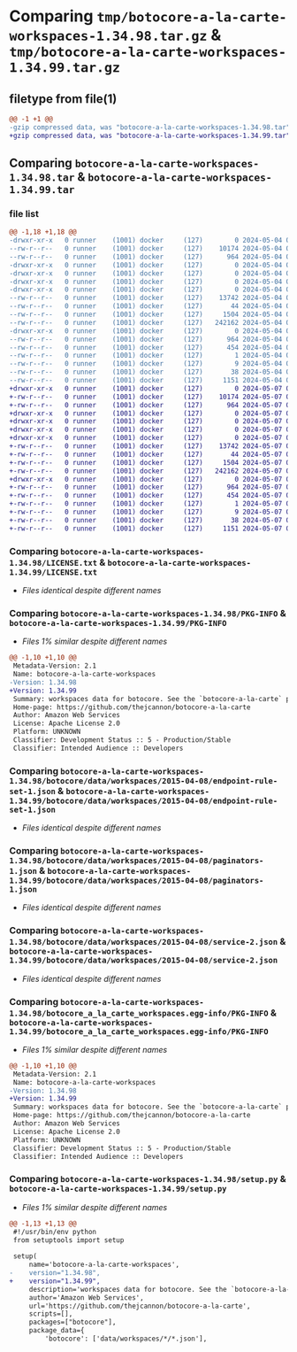 # Comparing `tmp/botocore-a-la-carte-workspaces-1.34.98.tar.gz` & `tmp/botocore-a-la-carte-workspaces-1.34.99.tar.gz`

## filetype from file(1)

```diff
@@ -1 +1 @@
-gzip compressed data, was "botocore-a-la-carte-workspaces-1.34.98.tar", last modified: Sat May  4 01:01:46 2024, max compression
+gzip compressed data, was "botocore-a-la-carte-workspaces-1.34.99.tar", last modified: Tue May  7 01:02:48 2024, max compression
```

## Comparing `botocore-a-la-carte-workspaces-1.34.98.tar` & `botocore-a-la-carte-workspaces-1.34.99.tar`

### file list

```diff
@@ -1,18 +1,18 @@
-drwxr-xr-x   0 runner    (1001) docker     (127)        0 2024-05-04 01:01:46.510313 botocore-a-la-carte-workspaces-1.34.98/
--rw-r--r--   0 runner    (1001) docker     (127)    10174 2024-05-04 01:01:46.000000 botocore-a-la-carte-workspaces-1.34.98/LICENSE.txt
--rw-r--r--   0 runner    (1001) docker     (127)      964 2024-05-04 01:01:46.510313 botocore-a-la-carte-workspaces-1.34.98/PKG-INFO
-drwxr-xr-x   0 runner    (1001) docker     (127)        0 2024-05-04 01:01:46.510313 botocore-a-la-carte-workspaces-1.34.98/botocore/
-drwxr-xr-x   0 runner    (1001) docker     (127)        0 2024-05-04 01:01:46.510313 botocore-a-la-carte-workspaces-1.34.98/botocore/data/
-drwxr-xr-x   0 runner    (1001) docker     (127)        0 2024-05-04 01:01:46.510313 botocore-a-la-carte-workspaces-1.34.98/botocore/data/workspaces/
-drwxr-xr-x   0 runner    (1001) docker     (127)        0 2024-05-04 01:01:46.510313 botocore-a-la-carte-workspaces-1.34.98/botocore/data/workspaces/2015-04-08/
--rw-r--r--   0 runner    (1001) docker     (127)    13742 2024-05-04 01:01:11.000000 botocore-a-la-carte-workspaces-1.34.98/botocore/data/workspaces/2015-04-08/endpoint-rule-set-1.json
--rw-r--r--   0 runner    (1001) docker     (127)       44 2024-05-04 01:01:11.000000 botocore-a-la-carte-workspaces-1.34.98/botocore/data/workspaces/2015-04-08/examples-1.json
--rw-r--r--   0 runner    (1001) docker     (127)     1504 2024-05-04 01:01:11.000000 botocore-a-la-carte-workspaces-1.34.98/botocore/data/workspaces/2015-04-08/paginators-1.json
--rw-r--r--   0 runner    (1001) docker     (127)   242162 2024-05-04 01:01:11.000000 botocore-a-la-carte-workspaces-1.34.98/botocore/data/workspaces/2015-04-08/service-2.json
-drwxr-xr-x   0 runner    (1001) docker     (127)        0 2024-05-04 01:01:46.510313 botocore-a-la-carte-workspaces-1.34.98/botocore_a_la_carte_workspaces.egg-info/
--rw-r--r--   0 runner    (1001) docker     (127)      964 2024-05-04 01:01:46.000000 botocore-a-la-carte-workspaces-1.34.98/botocore_a_la_carte_workspaces.egg-info/PKG-INFO
--rw-r--r--   0 runner    (1001) docker     (127)      454 2024-05-04 01:01:46.000000 botocore-a-la-carte-workspaces-1.34.98/botocore_a_la_carte_workspaces.egg-info/SOURCES.txt
--rw-r--r--   0 runner    (1001) docker     (127)        1 2024-05-04 01:01:46.000000 botocore-a-la-carte-workspaces-1.34.98/botocore_a_la_carte_workspaces.egg-info/dependency_links.txt
--rw-r--r--   0 runner    (1001) docker     (127)        9 2024-05-04 01:01:46.000000 botocore-a-la-carte-workspaces-1.34.98/botocore_a_la_carte_workspaces.egg-info/top_level.txt
--rw-r--r--   0 runner    (1001) docker     (127)       38 2024-05-04 01:01:46.510313 botocore-a-la-carte-workspaces-1.34.98/setup.cfg
--rw-r--r--   0 runner    (1001) docker     (127)     1151 2024-05-04 01:01:46.000000 botocore-a-la-carte-workspaces-1.34.98/setup.py
+drwxr-xr-x   0 runner    (1001) docker     (127)        0 2024-05-07 01:02:48.568088 botocore-a-la-carte-workspaces-1.34.99/
+-rw-r--r--   0 runner    (1001) docker     (127)    10174 2024-05-07 01:02:48.000000 botocore-a-la-carte-workspaces-1.34.99/LICENSE.txt
+-rw-r--r--   0 runner    (1001) docker     (127)      964 2024-05-07 01:02:48.568088 botocore-a-la-carte-workspaces-1.34.99/PKG-INFO
+drwxr-xr-x   0 runner    (1001) docker     (127)        0 2024-05-07 01:02:48.568088 botocore-a-la-carte-workspaces-1.34.99/botocore/
+drwxr-xr-x   0 runner    (1001) docker     (127)        0 2024-05-07 01:02:48.568088 botocore-a-la-carte-workspaces-1.34.99/botocore/data/
+drwxr-xr-x   0 runner    (1001) docker     (127)        0 2024-05-07 01:02:48.568088 botocore-a-la-carte-workspaces-1.34.99/botocore/data/workspaces/
+drwxr-xr-x   0 runner    (1001) docker     (127)        0 2024-05-07 01:02:48.568088 botocore-a-la-carte-workspaces-1.34.99/botocore/data/workspaces/2015-04-08/
+-rw-r--r--   0 runner    (1001) docker     (127)    13742 2024-05-07 01:02:11.000000 botocore-a-la-carte-workspaces-1.34.99/botocore/data/workspaces/2015-04-08/endpoint-rule-set-1.json
+-rw-r--r--   0 runner    (1001) docker     (127)       44 2024-05-07 01:02:11.000000 botocore-a-la-carte-workspaces-1.34.99/botocore/data/workspaces/2015-04-08/examples-1.json
+-rw-r--r--   0 runner    (1001) docker     (127)     1504 2024-05-07 01:02:11.000000 botocore-a-la-carte-workspaces-1.34.99/botocore/data/workspaces/2015-04-08/paginators-1.json
+-rw-r--r--   0 runner    (1001) docker     (127)   242162 2024-05-07 01:02:11.000000 botocore-a-la-carte-workspaces-1.34.99/botocore/data/workspaces/2015-04-08/service-2.json
+drwxr-xr-x   0 runner    (1001) docker     (127)        0 2024-05-07 01:02:48.568088 botocore-a-la-carte-workspaces-1.34.99/botocore_a_la_carte_workspaces.egg-info/
+-rw-r--r--   0 runner    (1001) docker     (127)      964 2024-05-07 01:02:48.000000 botocore-a-la-carte-workspaces-1.34.99/botocore_a_la_carte_workspaces.egg-info/PKG-INFO
+-rw-r--r--   0 runner    (1001) docker     (127)      454 2024-05-07 01:02:48.000000 botocore-a-la-carte-workspaces-1.34.99/botocore_a_la_carte_workspaces.egg-info/SOURCES.txt
+-rw-r--r--   0 runner    (1001) docker     (127)        1 2024-05-07 01:02:48.000000 botocore-a-la-carte-workspaces-1.34.99/botocore_a_la_carte_workspaces.egg-info/dependency_links.txt
+-rw-r--r--   0 runner    (1001) docker     (127)        9 2024-05-07 01:02:48.000000 botocore-a-la-carte-workspaces-1.34.99/botocore_a_la_carte_workspaces.egg-info/top_level.txt
+-rw-r--r--   0 runner    (1001) docker     (127)       38 2024-05-07 01:02:48.568088 botocore-a-la-carte-workspaces-1.34.99/setup.cfg
+-rw-r--r--   0 runner    (1001) docker     (127)     1151 2024-05-07 01:02:48.000000 botocore-a-la-carte-workspaces-1.34.99/setup.py
```

### Comparing `botocore-a-la-carte-workspaces-1.34.98/LICENSE.txt` & `botocore-a-la-carte-workspaces-1.34.99/LICENSE.txt`

 * *Files identical despite different names*

### Comparing `botocore-a-la-carte-workspaces-1.34.98/PKG-INFO` & `botocore-a-la-carte-workspaces-1.34.99/PKG-INFO`

 * *Files 1% similar despite different names*

```diff
@@ -1,10 +1,10 @@
 Metadata-Version: 2.1
 Name: botocore-a-la-carte-workspaces
-Version: 1.34.98
+Version: 1.34.99
 Summary: workspaces data for botocore. See the `botocore-a-la-carte` package for more info.
 Home-page: https://github.com/thejcannon/botocore-a-la-carte
 Author: Amazon Web Services
 License: Apache License 2.0
 Platform: UNKNOWN
 Classifier: Development Status :: 5 - Production/Stable
 Classifier: Intended Audience :: Developers
```

### Comparing `botocore-a-la-carte-workspaces-1.34.98/botocore/data/workspaces/2015-04-08/endpoint-rule-set-1.json` & `botocore-a-la-carte-workspaces-1.34.99/botocore/data/workspaces/2015-04-08/endpoint-rule-set-1.json`

 * *Files identical despite different names*

### Comparing `botocore-a-la-carte-workspaces-1.34.98/botocore/data/workspaces/2015-04-08/paginators-1.json` & `botocore-a-la-carte-workspaces-1.34.99/botocore/data/workspaces/2015-04-08/paginators-1.json`

 * *Files identical despite different names*

### Comparing `botocore-a-la-carte-workspaces-1.34.98/botocore/data/workspaces/2015-04-08/service-2.json` & `botocore-a-la-carte-workspaces-1.34.99/botocore/data/workspaces/2015-04-08/service-2.json`

 * *Files identical despite different names*

### Comparing `botocore-a-la-carte-workspaces-1.34.98/botocore_a_la_carte_workspaces.egg-info/PKG-INFO` & `botocore-a-la-carte-workspaces-1.34.99/botocore_a_la_carte_workspaces.egg-info/PKG-INFO`

 * *Files 1% similar despite different names*

```diff
@@ -1,10 +1,10 @@
 Metadata-Version: 2.1
 Name: botocore-a-la-carte-workspaces
-Version: 1.34.98
+Version: 1.34.99
 Summary: workspaces data for botocore. See the `botocore-a-la-carte` package for more info.
 Home-page: https://github.com/thejcannon/botocore-a-la-carte
 Author: Amazon Web Services
 License: Apache License 2.0
 Platform: UNKNOWN
 Classifier: Development Status :: 5 - Production/Stable
 Classifier: Intended Audience :: Developers
```

### Comparing `botocore-a-la-carte-workspaces-1.34.98/setup.py` & `botocore-a-la-carte-workspaces-1.34.99/setup.py`

 * *Files 1% similar despite different names*

```diff
@@ -1,13 +1,13 @@
 #!/usr/bin/env python
 from setuptools import setup
 
 setup(
     name='botocore-a-la-carte-workspaces',
-    version="1.34.98",
+    version="1.34.99",
     description='workspaces data for botocore. See the `botocore-a-la-carte` package for more info.',
     author='Amazon Web Services',
     url='https://github.com/thejcannon/botocore-a-la-carte',
     scripts=[],
     packages=["botocore"],
     package_data={
         'botocore': ['data/workspaces/*/*.json'],
```

